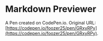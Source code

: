 # Markdown Previewer

A Pen created on CodePen.io. Original URL: [https://codepen.io/foozer25/pen/GRxyRPy](https://codepen.io/foozer25/pen/GRxyRPy).

